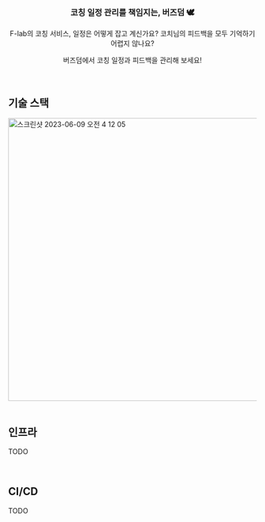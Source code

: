 <div align="center">

### 코칭 일정 관리를 책임지는, 버즈덤 🕊

F-lab의 코칭 서비스, 일정은 어떻게 잡고 계신가요? 코치님의 피드백을 모두 기억하기 어렵지 않나요?

버즈덤에서 코칭 일정과 피드백을 관리해 보세요!
</div>



<br>

## 기술 스택
<img width="573" alt="스크린샷 2023-06-09 오전 4 12 05" src="https://github.com/f-lab-edu/buddy-wisdom/assets/80027033/73e42b15-534d-4cdc-a34f-48ebc39b9d74">

<br>
<br>

##  인프라
TODO

<br>

## CI/CD
TODO






